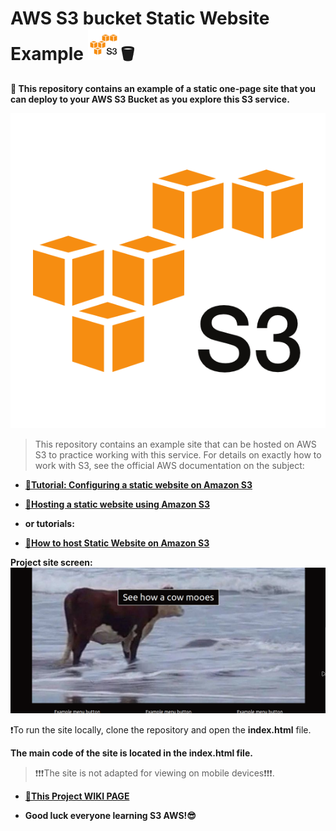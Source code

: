 # AWS S3 bucket Static Website Example <img src="s3screen.png"  style="width: 50px; height: 50px;">🪣
**🤖 This repository contains an example of a static one-page site that you can deploy to your AWS S3 Bucket as you explore this S3 service.**

![S3 bucket](s3screen.png)


>This repository contains an example site that can be hosted on AWS S3 to practice working with this service. For details on exactly how to work with S3, see the official AWS documentation on the subject:

* **[🔴Tutorial: Configuring a static website on Amazon S3](https://docs.aws.amazon.com/AmazonS3/latest/userguide/HostingWebsiteOnS3Setup.html)**

* **[🔴Hosting a static website using Amazon S3](https://docs.aws.amazon.com/AmazonS3/latest/userguide/WebsiteHosting.html)**

* **or tutorials:**

* **[🔴How to host Static Website on Amazon S3](https://github.com/sami-dev/aws-s3-static-website-sample)**



**Project site screen:**
![examplesitescreen](examplesitescreen.png)


❗To run the site locally, clone the repository and open the **index.html** file.


**The main code of the site is located in the index.html file.**

>❗❗❗The site is not adapted for viewing on mobile devices❗❗❗.



* **[🔴This Project  WIKI PAGE](wiki.md)**



* **Good luck everyone learning S3 AWS!😎**



